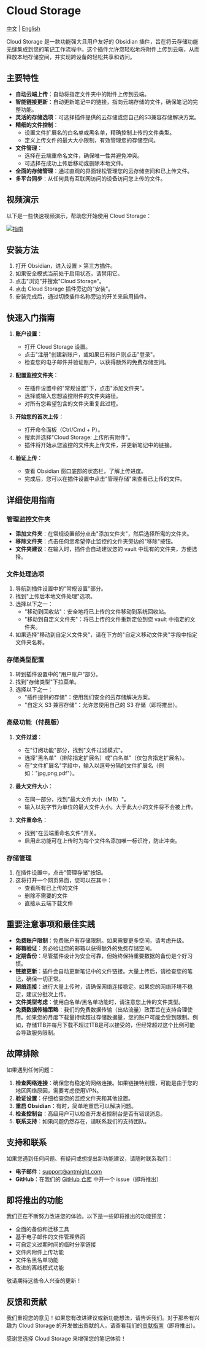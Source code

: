 # Cloud Storage
 [中文](README_ZH.md) | [English](README.md)

Cloud Storage 是一款功能强大且用户友好的 Obsidian 插件，旨在将云存储功能无缝集成到您的笔记工作流程中。这个插件允许您轻松地将附件上传到云端，从而释放本地存储空间，并实现跨设备的轻松共享和访问。

## 主要特性

- **自动云端上传**：自动将指定文件夹中的附件上传到云端。
- **智能链接更新**：自动更新笔记中的链接，指向云端存储的文件，确保笔记的完整功能。
- **灵活的存储选项**：可选择插件提供的云存储或您自己的S3兼容存储解决方案。
- **精细的文件控制**：
  - 设置文件扩展名的白名单或黑名单，精确控制上传的文件类型。
  - 定义上传文件的最大大小限制，有效管理您的存储空间。
- **文件管理**：
  - 选择在云端重命名文件，确保唯一性并避免冲突。
  - 可选择在成功上传后移动或删除本地文件。
- **全面的存储管理**：通过直观的界面轻松管理您的云存储空间和已上传文件。
- **多平台同步**：从任何具有互联网访问的设备访问您上传的文件。

## 视频演示

以下是一些快速视频演示，帮助您开始使用 Cloud Storage：

[![指南](https://link.obcs.top/file/a8ef7ca954d01ec19f5347d475de8d8b/Pasted_image_20240913201845_20240913T121855_yp5i.png)](https://www.bilibili.com/video/BV1cW4ZeoExX/)

## 安装方法

1. 打开 Obsidian，进入设置 > 第三方插件。
2. 如果安全模式当前处于启用状态，请禁用它。
3. 点击"浏览"并搜索"Cloud Storage"。
4. 点击 Cloud Storage 插件旁边的"安装"。
5. 安装完成后，通过切换插件名称旁边的开关来启用插件。

## 快速入门指南

1. **账户设置**：
   - 打开 Cloud Storage 设置。
   - 点击"注册"创建新账户，或如果已有账户则点击"登录"。
   - 检查您的电子邮件并验证账户，以获得额外的免费存储空间。

2. **配置监控文件夹**：
   - 在插件设置中的"常规设置"下，点击"添加文件夹"。
   - 选择或输入您想监控附件的文件夹路径。
   - 对所有您希望包含的文件夹重复此过程。

3. **开始您的首次上传**：
   - 打开命令面板（Ctrl/Cmd + P）。
   - 搜索并选择"Cloud Storage: 上传所有附件"。
   - 插件将开始从您监控的文件夹上传文件，并更新笔记中的链接。

4. **验证上传**：
   - 查看 Obsidian 窗口底部的状态栏，了解上传进度。
   - 完成后，您可以在插件设置中点击"管理存储"来查看已上传的文件。

## 详细使用指南

### 管理监控文件夹

- **添加文件夹**：在常规设置部分点击"添加文件夹"，然后选择所需的文件夹。
- **移除文件夹**：点击任何您希望停止监控的文件夹旁边的"移除"按钮。
- **文件夹建议**：在输入时，插件会自动建议您的 vault 中现有的文件夹，方便选择。

### 文件处理选项

1. 导航到插件设置中的"常规设置"部分。
2. 找到"上传后本地文件处理"选项。
3. 选择以下之一：
   - "移动到回收站"：安全地将已上传的文件移动到系统回收站。
   - "移动到自定义文件夹"：将已上传的文件重新定位到您 vault 中指定的文件夹。
4. 如果选择"移动到自定义文件夹"，请在下方的"自定义移动文件夹"字段中指定文件夹名称。

### 存储类型配置

1. 转到插件设置中的"用户账户"部分。
2. 找到"存储类型"下拉菜单。
3. 选择以下之一：
   - "插件提供的存储"：使用我们安全的云存储解决方案。
   - "自定义 S3 兼容存储"：允许您使用自己的 S3 存储（即将推出）。

### 高级功能（付费版）

1. **文件过滤**：
   - 在"订阅功能"部分，找到"文件过滤模式"。
   - 选择"黑名单"（排除指定扩展名）或"白名单"（仅包含指定扩展名）。
   - 在"文件扩展名"字段中，输入以逗号分隔的文件扩展名（例如："jpg,png,pdf"）。

2. **最大文件大小**：
   - 在同一部分，找到"最大文件大小（MB）"。
   - 输入以兆字节为单位的最大文件大小。大于此大小的文件将不会被上传。

3. **文件重命名**：
   - 找到"在云端重命名文件"开关。
   - 启用此功能可在上传时为每个文件名添加唯一标识符，防止冲突。

### 存储管理

1. 在插件设置中，点击"管理存储"按钮。
2. 这将打开一个网页界面，您可以在其中：
   - 查看所有已上传的文件
   - 删除不需要的文件
   - 直接从云端下载文件

## 重要注意事项和最佳实践

- **免费账户限制**：免费账户有存储限制。如果需要更多空间，请考虑升级。
- **邮箱验证**：务必验证您的邮箱以获得额外的免费存储空间。
- **定期备份**：尽管插件设计为安全可靠，但始终保持重要数据的备份是个好习惯。
- **链接更新**：插件会自动更新笔记中的文件链接。大量上传后，请检查您的笔记，确保一切正常。
- **网络连接**：进行大量上传时，请确保网络连接稳定。如果您的网络环境不稳定，建议分批次上传。
- **文件类型考虑**：使用白名单/黑名单功能时，请注意您上传的文件类型。
- **免费数据传输策略**：我们的免费数据传输（出站流量）政策旨在支持合理使用。如果您的月度下载量持续超过存储数据量，您的账户可能会受到限制。例如，存储1TB并每月下载不超过1TB是可以接受的，但经常超过这个比例可能会导致服务限制。

## 故障排除

如果遇到任何问题：

1. **检查网络连接**：确保您有稳定的网络连接。如果链接特别慢，可能是由于您的地区网络原因，需要考虑使用VPN。
2. **验证设置**：仔细检查您的监控文件夹和其他设置。
3. **重启 Obsidian**：有时，简单地重启可以解决问题。
4. **检查控制台**：高级用户可以检查开发者控制台是否有错误消息。
5. **联系支持**：如果问题仍然存在，请联系我们的支持团队。

## 支持和联系

如果您遇到任何问题、有疑问或想提出新功能建议，请随时联系我们：

- **电子邮件**：support@antmight.com
- **GitHub**：在我们的 [GitHub 仓库](#) 中开一个 issue（即将推出）


## 即将推出的功能

我们正在不断努力改进您的体验。以下是一些即将推出的功能预览：

- 全面的备份和迁移工具
- 基于电子邮件的文件管理界面
- 可自定义过期时间的临时分享链接
- 文件内附件上传功能
- 文件名黑名单功能
- 改进的离线模式功能

敬请期待这些令人兴奋的更新！

## 反馈和贡献

我们重视您的意见！如果您有改进建议或新功能想法，请告诉我们。对于那些有兴趣为 Cloud Storage 的开发做出贡献的人，请查看我们的[贡献指南](#)（即将推出）。

感谢您选择 Cloud Storage 来增强您的笔记体验！
